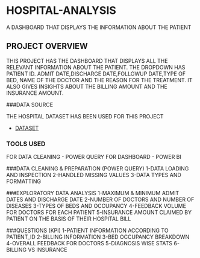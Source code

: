 # HOSPITAL-ANALYSIS
A DASHBOARD THAT DISPLAYS THE INFORMATION ABOUT THE PATIENT
## PROJECT OVERVIEW

THIS PROJECT HAS THE DASHBOARD THAT DISPLAYS ALL THE RELEVANT INFORMATION ABOUT THE PATIENT. THE DROPDOWN HAS PATIENT ID. ADMIT DATE,DISCHARGE DATE,FOLLOWUP DATE,TYPE OF BED, NAME OF THE DOCTOR AND THE REASON FOR THE TREATMENT. IT ALSO GIVES INSIGHTS ABOUT THE BILLING AMOUNT AND THE INSURANCE AMOUNT.

###DATA SOURCE

THE HOSPITAL DATASET HAS BEEN USED FOR THIS PROJECT
- <a href="https://github.com/pallavn0/HOSPITAL-ANALYSIS/blob/main/HOSPITAL%20DATASET.xlsx">DATASET</a>

### TOOLS USED

FOR DATA CLEANING - POWER QUERY
FOR DASHBOARD - POWER BI

###DATA CLEANING & PREPARATION (POWER QUERY)
1-DATA LOADING AND INSPECTION
2-HANDLED MISSING VALUES
3-DATA TYPES AND FORMATTING

###EXPLORATORY DATA ANALYSIS
1-MAXIMUM & MINIMUM ADMIT DATES AND DISCHARGE DATE
2-NUMBER OF DOCTORS AND NUMBER OF DISEASES
3-TYPES OF BEDS AND OCCUPANCY
4-FEEDBACK VOLUME FOR DOCTORS FOR EACH PATIENT
5-INSURANCE AMOUNT CLAIMED BY PATIENT ON THE BASIS OF THEIR HOSPITAL BILL

###QUESTIONS (KPI)
1-PATIENT INFORMATION ACCORDING TO PATIENT_ID
2-BILLING INFORMATION
3-BED OCCUPANCY BREAKDOWN
4-OVERALL FEEDBACK FOR DOCTORS
5-DIAGNOSIS WISE STATS
6-BILLING VS INSURANCE 
